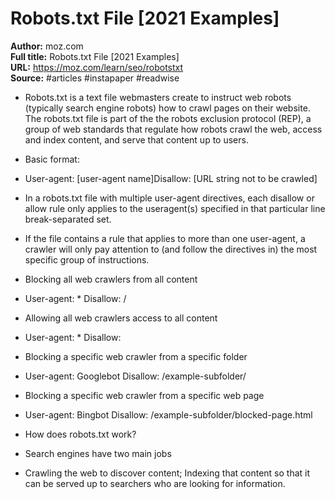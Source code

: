 # Robots.txt File [2021 Examples]

**Author:** moz.com  
**Full title:** Robots.txt File [2021 Examples]  
**URL:** https://moz.com/learn/seo/robotstxt  
**Source:** #articles #instapaper #readwise

- Robots.txt is a text file webmasters create to instruct web robots (typically search engine robots) how to crawl pages on their website. The robots.txt file is part of the the robots exclusion protocol (REP), a group of web standards that regulate how robots crawl the web, access and index content, and serve that content up to users. 
   
- Basic format: 
   
- User-agent: [user-agent name]Disallow: [URL string not to be crawled] 
   
- In a robots.txt file with multiple user-agent directives, each disallow or allow rule only applies to the useragent(s) specified in that particular line break-separated set. 
   
- If the file contains a rule that applies to more than one user-agent, a crawler will only pay attention to (and follow the directives in) the most specific group of instructions. 
   
- Blocking all web crawlers from all content 
   
- User-agent: * Disallow: / 
   
- Allowing all web crawlers access to all content 
   
- User-agent: * Disallow: 
   
- Blocking a specific web crawler from a specific folder 
   
- User-agent: Googlebot Disallow: /example-subfolder/ 
   
- Blocking a specific web crawler from a specific web page 
   
- User-agent: Bingbot Disallow: /example-subfolder/blocked-page.html 
   
- How does robots.txt work? 
   
- Search engines have two main jobs 
   
- Crawling the web to discover content;
  Indexing that content so that it can be served up to searchers who are looking for information. 
   
